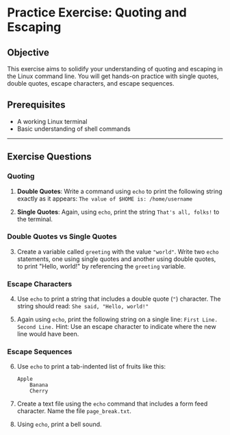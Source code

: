 # Practice Exercise: Quoting and Escaping

## Objective

This exercise aims to solidify your understanding of quoting and escaping in the Linux command line. You will get hands-on practice with single quotes, double quotes, escape characters, and escape sequences.

## Prerequisites

- A working Linux terminal
- Basic understanding of shell commands

---

## Exercise Questions

### Quoting

1. **Double Quotes**: Write a command using `echo` to print the following string exactly as it appears: `The value of $HOME is: /home/username`

2. **Single Quotes**: Again, using `echo`, print the string `That's all, folks!` to the terminal.

### Double Quotes vs Single Quotes

3. Create a variable called `greeting` with the value `"world"`. Write two `echo` statements, one using single quotes and another using double quotes, to print "Hello, world!" by referencing the `greeting` variable.

### Escape Characters

4. Use `echo` to print a string that includes a double quote (`"`) character. The string should read: `She said, "Hello, world!"`

5. Again using `echo`, print the following string on a single line: `First Line. Second Line.` Hint: Use an escape character to indicate where the new line would have been.

### Escape Sequences

6. Use `echo` to print a tab-indented list of fruits like this:

   ```
   Apple
       Banana
       Cherry
   ```

7. Create a text file using the `echo` command that includes a form feed character. Name the file `page_break.txt`.

8. Using `echo`, print a bell sound.
